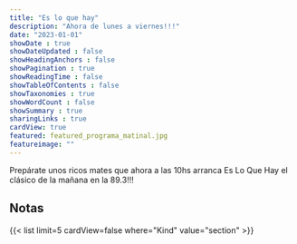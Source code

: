 ```yaml
---
title: "Es lo que hay"
description: "Ahora de lunes a viernes!!!"
date: "2023-01-01"
showDate : true
showDateUpdated : false
showHeadingAnchors : false
showPagination : true
showReadingTime : false
showTableOfContents : false
showTaxonomies : true
showWordCount : false
showSummary : true
sharingLinks : true
cardView: true
featured: featured_programa_matinal.jpg
featureimage: ""
---
```


Prepárate unos ricos mates que ahora a las 10hs arranca Es Lo Que Hay el clásico de la mañana en la 89.3!!!

## Notas

{{< list limit=5 cardView=false where="Kind" value="section" >}}

